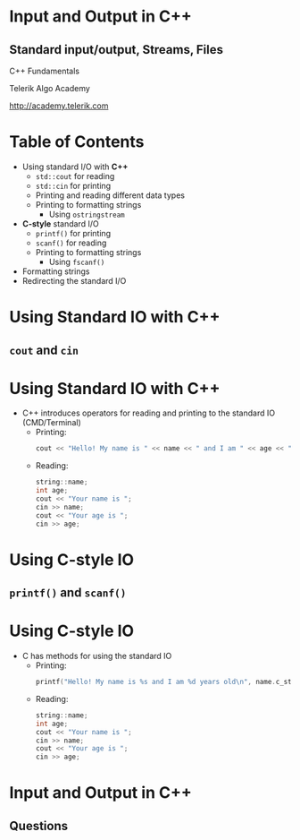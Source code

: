 <!-- section start -->

<!-- attr: {id: 'title', class: 'slide-title', hasScriptWrapper: true} -->

#   Input and Output in C++
##  Standard input/output, Streams, Files
<div class="signature">
    <p class="signature-course">C++ Fundamentals</p>
    <p class="signature-initiative">Telerik Algo Academy</p>
    <a href="http://academy.telerik.com" class="signature-link">http://academy.telerik.com</a>
</div>

<!-- section start -->
<!-- attr: {id: 'table-of-contents'} -->
# Table of Contents

*   Using standard I/O with **C++**
    *   `std::cout` for reading
    *   `std::cin` for printing
    *   Printing and reading different data types
    *   Printing to formatting strings
        *   Using `ostringstream`
*   **C-style** standard I/O
    *   `printf()` for printing
    *   `scanf()` for reading
    *   Printing to formatting strings
        *   Using `fscanf()`
*   Formatting strings
*   Redirecting the standard I/O

<!-- section start -->

#   Using Standard IO with C++
##  `cout` and `cin`

#   Using Standard IO with C++

*   C++ introduces operators for reading and printing to the standard IO (CMD/Terminal)
    *   Printing:
        ```cpp
        cout << "Hello! My name is " << name << " and I am " << age << " years old" << "\n";
        ```
    *   Reading:
        ```cpp
        string::name;
        int age;
        cout << "Your name is ";
        cin >> name;
        cout << "Your age is ";
        cin >> age;
        ```

#   Using C-style IO
##  `printf()` and `scanf()`

#   Using C-style IO

*   C has methods for using the standard IO
    *   Printing:
        ```cpp
        printf("Hello! My name is %s and I am %d years old\n", name.c_str(), age );
        ```
    *   Reading:
        ```cpp
        string::name;
        int age;
        cout << "Your name is ";
        cin >> name;
        cout << "Your age is ";
        cin >> age;
        ```

<!-- attr: {class: 'slide-questions', id:"questions"} -->
#   Input and Output in C++
##    Questions

